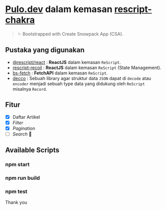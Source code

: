# [Pulo.dev](https://pulo.dev) dalam kemasan **[rescript-chakra](https://rescript-chakra.vercel.app)**

> ✨ Bootstrapped with Create Snowpack App (CSA).

## Pustaka yang digunakan 

* [@rescript/react](https://github.com/rescript-lang/rescript-react) : **ReactJS** dalam kemasan `ReScript`.
* [rescript-recoil](https://github.com/bloodyowl/rescript-recoil) : **ReactJS** dalam kemasan `ReScript` (State Management).
* [bs-fetch](https://github.com/reasonml-community/bs-fetch) : **FetchAPI** dalam kemasan `ReScript`.
* [decco](https://github.com/reasonml-labs) : Sebuah library agar struktur data `JSON` dapat di `decode` atau `encoder` menjadi sebuah type data yang didukung oleh `ReScript` misalnya `Record`.

## Fitur

* [x] Daftar Artikel
* [x] _Filter_
* [x] _Pagination_
* [ ] _Search_ 🤔

## Available Scripts

### npm start

### npm run build

### npm test

Thank you
